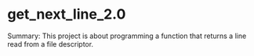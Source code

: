 # get_next_line_2.0
Summary:
This project is about programming a function that returns a line
read from a file descriptor.
